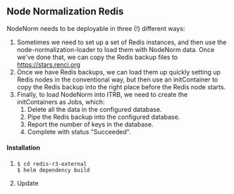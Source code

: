 ## Node Normalization Redis

NodeNorm needs to be deployable in three (!) different ways:
1. Sometimes we need to set up a set of Redis instances, and then use
   the node-normalization-loader to load them with NodeNorm data. Once
   we've done that, we can copy the Redis backup files to https://stars.renci.org
2. Once we have Redis backups, we can load them up quickly setting up Redis
   nodes in the conventional way, but then use an initContainer to
   copy the Redis backup into the right place before the Redis node starts.
3. Finally, to load NodeNorm into ITRB, we need to create the initContainers as
   Jobs, which:
   1. Delete all the data in the configured database.
   2. Pipe the Redis backup into the configured database.
   3. Report the number of keys in the database.
   4. Complete with status "Succeeded".

#### Installation

1. 
    ```shell
    $ cd redis-r3-external
    $ helm dependency build 
    ```
2. Update 